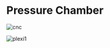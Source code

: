 # Pressure Chamber


![cnc](https://cloud.githubusercontent.com/assets/24646925/24877568/5e44e272-1e38-11e7-8e4f-10360dd04404.jpg)


![plexi1](https://cloud.githubusercontent.com/assets/24646925/24877570/5e6054f8-1e38-11e7-99a2-c144359c5007.jpg)

